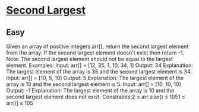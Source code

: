 # [Second Largest](https://www.geeksforgeeks.org/problems/second-largest3735/1?page=1&sortBy=submissions)
## Easy
Given an array of positive integers arr[], return the second largest element from the array. If the second largest element doesn't exist then return -1.
Note: The second largest element should not be equal to the largest element.
Examples:
Input: arr[] = [12, 35, 1, 10, 34, 1]
Output: 34
Explanation: The largest element of the array is 35 and the second largest element is 34.
Input: arr[] = [10, 5, 10]
Output: 5
Explanation: The largest element of the array is 10 and the second largest element is 5.
Input: arr[] = [10, 10, 10]
Output: -1
Explanation: The largest element of the array is 10 and the second largest element does not exist.
Constraints:2 ≤ arr.size() ≤ 1051 ≤ arr[i]&nbsp;≤ 105
